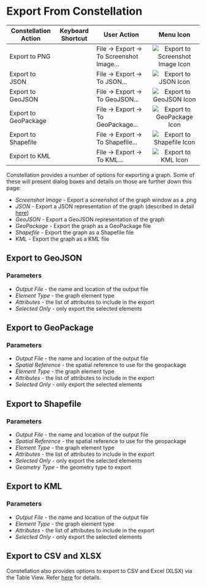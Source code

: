 # Export From Constellation

<table class="table table-striped">
<thead>
<tr class="header">
<th>Constellation Action</th>
<th>Keyboard Shortcut</th>
<th>User Action</th>
<th style="text-align: center;">Menu Icon</th>
</tr>
</thead>
<tbody>
<tr class="odd">
<td>Export to PNG</td>
<td></td>
<td>File -&gt; Export -&gt; To Screenshot Image...</td>
<td style="text-align: center;"><img src="../constellation/CoreImportExportPlugins/src/au/gov/asd/tac/constellation/plugins/importexport/docs/resources/exportToImage.png" alt="Export to Screenshot Image Icon" /></td>
</tr>
<tr class="even">
<td>Export to JSON</td>
<td></td>
<td>File -&gt; Export -&gt; To JSON...</td>
<td style="text-align: center;"><img src="../constellation/CoreImportExportPlugins/src/au/gov/asd/tac/constellation/plugins/importexport/docs/resources/exportToJSON.png" alt="Export to JSON Icon" /></td>
</tr>
<tr class="odd">
<td>Export to GeoJSON</td>
<td></td>
<td>File -&gt; Export -&gt; To GeoJSON...</td>
<td style="text-align: center;"><img src="../constellation/CoreImportExportPlugins/src/au/gov/asd/tac/constellation/plugins/importexport/docs/resources/exportToGeoJSON.png" alt="Export to GeoJSON Icon" /></td>
</tr>
<tr class="even">
<td>Export to GeoPackage</td>
<td></td>
<td>File -&gt; Export -&gt; To GeoPackage...</td>
<td style="text-align: center;"><img src="../constellation/CoreImportExportPlugins/src/au/gov/asd/tac/constellation/plugins/importexport/docs/resources/exportToGeoPackage.png" alt="Export to GeoPackage Icon" /></td>
</tr>
<tr class="odd">
<td>Export to Shapefile</td>
<td></td>
<td>File -&gt; Export -&gt; To Shapefile...</td>
<td style="text-align: center;"><img src="../constellation/CoreImportExportPlugins/src/au/gov/asd/tac/constellation/plugins/importexport/docs/resources/exportToShapeFile.png" alt="Export to Shapefile Icon" /></td>
</tr>
<tr class="even">
<td>Export to KML</td>
<td></td>
<td>File -&gt; Export -&gt; To KML...</td>
<td style="text-align: center;"><img src="../constellation/CoreImportExportPlugins/src/au/gov/asd/tac/constellation/plugins/importexport/docs/resources/exportToKML.png" alt="Export to KML Icon" /></td>
</tr>
</tbody>
</table>

Constellation provides a number of options for exporting a graph. Some
of these will present dialog boxes and details on those are further down
this page:

-   *Screenshot Image* - Export a screenshot of the graph window as a
    .png
-   *JSON* - Export a JSON representation of the graph (described in
    detail
    [here](../constellation/CoreGraphFramework/src/au/gov/asd/tac/constellation/graph/docs/constellation-file-format.md))
-   *GeoJSON* - Export a GeoJSON representation of the graph
-   *GeoPackage* - Export the graph as a GeoPackage file
-   *Shapefile* - Export the graph as a Shapefile file
-   *KML* - Export the graph as a KML file

## Export to GeoJSON

### Parameters

-   *Output File* - the name and location of the output file
-   *Element Type* - the graph element type
-   *Attributes* - the list of attributes to include in the export
-   *Selected Only* - only export the selected elements

## Export to GeoPackage

### Parameters

-   *Output File* - the name and location of the output file
-   *Spatial Reference* - the spatial reference to use for the
    geopackage
-   *Element Type* - the graph element type
-   *Attributes* - the list of attributes to include in the export
-   *Selected Only* - only export the selected elements

## Export to Shapefile

### Parameters

-   *Output File* - the name and location of the output file
-   *Spatial Reference* - the spatial reference to use for the
    geopackage
-   *Element Type* - the graph element type
-   *Attributes* - the list of attributes to include in the export
-   *Selected Only* - only export the selected elements
-   *Geometry Type* - the geometry type to export

## Export to KML

### Parameters

-   *Output File* - the name and location of the output file
-   *Element Type* - the graph element type
-   *Attributes* - the list of attributes to include in the export
-   *Selected Only* - only export the selected elements

## Export to CSV and XLSX

Constellation also provides options to export to CSV and Excel (XLSX)
via the Table View. Refer
[here](../constellation/CoreTableView/src/au/gov/asd/tac/constellation/views/tableview2/docs/table-view.md)
for details.
